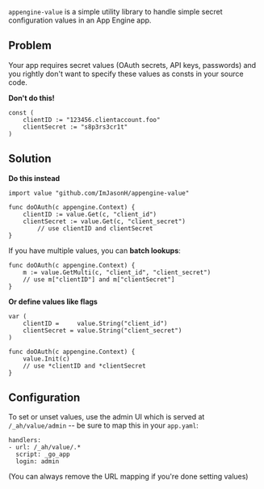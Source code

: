 `appengine-value` is a simple utility library to handle simple secret configuration values in an App Engine app.

Problem
-----

Your app requires secret values (OAuth secrets, API keys, passwords) and you rightly don't want to specify these values as consts in your source code.

**Don't do this!**

```
const (
	clientID := "123456.clientaccount.foo"
	clientSecret := "s8p3rs3cr1t"
)
```

Solution
-----

**Do this instead**
```
import value "github.com/ImJasonH/appengine-value"

func doOAuth(c appengine.Context) {
	clientID := value.Get(c, "client_id")
	clientSecret := value.Get(c, "client_secret")
        // use clientID and clientSecret
}
```

If you have multiple values, you can **batch lookups**:
```
func doOAuth(c appengine.Context) {
	m := value.GetMulti(c, "client_id", "client_secret")
	// use m["clientID"] and m["clientSecret"]
}
```

**Or define values like flags**
```
var (
	clientID =     value.String("client_id")
	clientSecret = value.String("client_secret")
)

func doOAuth(c appengine.Context) {
	value.Init(c)
	// use *clientID and *clientSecret
}
```

Configuration
-----

To set or unset values, use the admin UI which is served at `/_ah/value/admin` -- be sure to map this in your `app.yaml`:

```
handlers:
- url: /_ah/value/.*
  script: _go_app
  login: admin
```

(You can always remove the URL mapping if you're done setting values)
